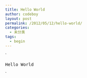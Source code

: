 ```yaml
---
title: Hello World
author: codeboy
layout: post
permalink: /2012/05/12/hello-world/
categories:
  - 未分类
tags:
  - begin
---
```

`
<pre>
Hello World
</pre>
<p>`